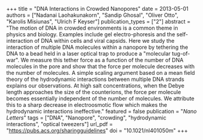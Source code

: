 +++
title = "DNA Interactions in Crowded Nanopores"
date = 2013-05-01
authors = ["Nadanai Laohakunakorn", "Sandip Ghosal", "Oliver Otto", "Karolis Misiunas", "Ulrich F Keyser"]
publication_types = ["2"]
abstract = "The motion of DNA in crowded environments is a common theme in physics and biology. Examples include gel electro-phoresis and the self-interaction of DNA within cells and viral capsids. Here we study the interaction of multiple DNA molecules within a nanopore by tethering the DNA to a bead held in a laser optical trap to produce a \"molecular tug-of-war\". We measure this tether force as a function of the number of DNA molecules in the pore and show that the force per molecule decreases with the number of molecules. A simple scaling argument based on a mean field theory of the hydrodynamic interactions between multiple DNA strands explains our observations. At high salt concentrations, when the Debye length approaches the size of the counterions, the force per molecule becomes essentially independent of the number of molecules. We attribute this to a sharp decrease in electroosmotic flow which makes the hydrodynamic interactions ineffective."
featured = false
publication = "*Nano Letters*"
tags = ["DNA", "Nanopore", "crowding", "hydrodynamic interactions", "optical tweezers"]
url_pdf = "https://pubs.acs.org/sharingguidelines"
doi = "10.1021/nl401050m"
+++

